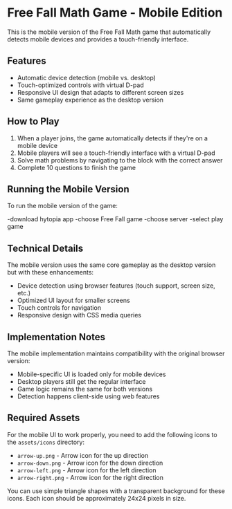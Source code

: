 # Free Fall Math Game - Mobile Edition

This is the mobile version of the Free Fall Math game that automatically detects mobile devices and provides a touch-friendly interface.

## Features

- Automatic device detection (mobile vs. desktop)
- Touch-optimized controls with virtual D-pad
- Responsive UI design that adapts to different screen sizes
- Same gameplay experience as the desktop version

## How to Play

1. When a player joins, the game automatically detects if they're on a mobile device
2. Mobile players will see a touch-friendly interface with a virtual D-pad
3. Solve math problems by navigating to the block with the correct answer
4. Complete 10 questions to finish the game

## Running the Mobile Version

To run the mobile version of the game:

-download hytopia app
-choose Free Fall game
-choose server
-select play game 

## Technical Details

The mobile version uses the same core gameplay as the desktop version but with these enhancements:

- Device detection using browser features (touch support, screen size, etc.)
- Optimized UI layout for smaller screens
- Touch controls for navigation
- Responsive design with CSS media queries

## Implementation Notes

The mobile implementation maintains compatibility with the original browser version:

- Mobile-specific UI is loaded only for mobile devices
- Desktop players still get the regular interface
- Game logic remains the same for both versions
- Detection happens client-side using web features 

## Required Assets

For the mobile UI to work properly, you need to add the following icons to the `assets/icons` directory:

- `arrow-up.png` - Arrow icon for the up direction
- `arrow-down.png` - Arrow icon for the down direction
- `arrow-left.png` - Arrow icon for the left direction
- `arrow-right.png` - Arrow icon for the right direction

You can use simple triangle shapes with a transparent background for these icons. Each icon should be approximately 24x24 pixels in size. 
